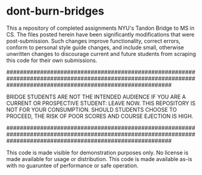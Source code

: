 # dont-burn-bridges
This a repository of completed assignments NYU's Tandon Bridge to MS in CS.  The files posted herein have been significantly modifications that were post-submission.  Such changes improve functionality, correct errors, conform to personal style guide changes, and include small, otherwise unwritten changes to discourage current and future students from scraping this code for their own submissions.  

#################################################################################################################################################################

BRIDGE STUDENTS ARE NOT THE INTENDED AUDIENCE IF YOU ARE A CURRENT OR PROSPECTIVE STUDENT: LEAVE NOW.  THIS REPOSITORY IS NOT FOR YOUR CONSUMPTION.
SHOULD STUDENTS CHOOSE TO PROCEED, THE RISK OF POOR SCORES AND COURSE EJECTION IS HIGH.

#################################################################################################################################################################


This code is made visible for demonstration purposes only.  No license is made available for usage or distribution.  This code is made available as-is with no guaruntee of performance or safe operation.  
